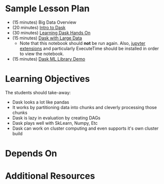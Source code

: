 # Sample Lesson Plan

- (15 minutes) Big Data Overview
- (20 minutes) [Intro to Dask](intro_to_dask.pdf)
- (30 minutes) [Learning Dask Hands On](01_learning_dask_hands_on.ipynb)
- (15 minutes) [Dask with Large Data](02_dask_with_large_data.ipynb)
    - Note that this notebook should **not** be run again. Also, [jupyter extensions](https://jupyter-contrib-nbextensions.readthedocs.io/en/latest/) and particularly ExecuteTime should be installed in order to view the notebook.
- (15 minutes) [Dask ML Library Demo](03_dask_ml_demo.ipynb)

# Learning Objectives

The students should take-away:
* Dask looks a lot like pandas
* It works by partitioning data into chunks and cleverly processing those
chunks
* Dask is lazy in evaluation by creating DAGs
* Dask plays well with SkLearn, Numpy, Etc
* Dask can work on cluster computing and even supports it's own cluster build

# Depends On

# Additional Resources